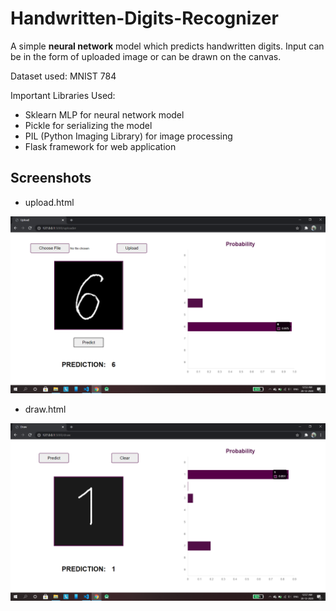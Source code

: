 # Handwritten-Digits-Recognizer
A simple **neural network** model which predicts handwritten digits. Input can be in the form of uploaded image or can be drawn on the canvas.

Dataset used: MNIST 784

Important Libraries Used:
- Sklearn MLP for neural network model
- Pickle for serializing the model
- PIL (Python Imaging Library) for image processing
- Flask framework for web application

## Screenshots
- upload.html

![](https://github.com/tanvigadgil/Handwritten-Digits-Recognizer/blob/GUI/static/img/Screenshot_upload_image.png)

- draw.html

![](https://github.com/tanvigadgil/Handwritten-Digits-Recognizer/blob/GUI/static/img/Screenshot_draw_digit.png)
